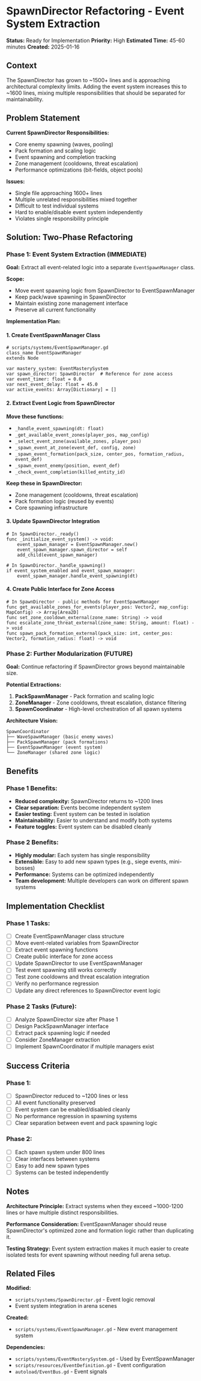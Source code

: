 # SpawnDirector Refactoring - Event System Extraction

**Status:** Ready for Implementation
**Priority:** High
**Estimated Time:** 45-60 minutes
**Created:** 2025-01-16

## Context

The SpawnDirector has grown to ~1500+ lines and is approaching architectural complexity limits. Adding the event system increases this to ~1600 lines, mixing multiple responsibilities that should be separated for maintainability.

## Problem Statement

**Current SpawnDirector Responsibilities:**
- Core enemy spawning (waves, pooling)
- Pack formation and scaling logic
- Event spawning and completion tracking
- Zone management (cooldowns, threat escalation)
- Performance optimizations (bit-fields, object pools)

**Issues:**
- Single file approaching 1600+ lines
- Multiple unrelated responsibilities mixed together
- Difficult to test individual systems
- Hard to enable/disable event system independently
- Violates single responsibility principle

## Solution: Two-Phase Refactoring

### Phase 1: Event System Extraction (IMMEDIATE)

**Goal:** Extract all event-related logic into a separate `EventSpawnManager` class.

**Scope:**
- Move event spawning logic from SpawnDirector to EventSpawnManager
- Keep pack/wave spawning in SpawnDirector
- Maintain existing zone management interface
- Preserve all current functionality

**Implementation Plan:**

#### 1. Create EventSpawnManager Class
```gdscript
# scripts/systems/EventSpawnManager.gd
class_name EventSpawnManager
extends Node

var mastery_system: EventMasterySystem
var spawn_director: SpawnDirector  # Reference for zone access
var event_timer: float = 0.0
var next_event_delay: float = 45.0
var active_events: Array[Dictionary] = []
```

#### 2. Extract Event Logic from SpawnDirector
**Move these functions:**
- `_handle_event_spawning(dt: float)`
- `_get_available_event_zones(player_pos, map_config)`
- `_select_event_zone(available_zones, player_pos)`
- `_spawn_event_at_zone(event_def, config, zone)`
- `_spawn_event_formation(pack_size, center_pos, formation_radius, event_def)`
- `_spawn_event_enemy(position, event_def)`
- `_check_event_completion(killed_entity_id)`

**Keep these in SpawnDirector:**
- Zone management (cooldowns, threat escalation)
- Pack formation logic (reused by events)
- Core spawning infrastructure

#### 3. Update SpawnDirector Integration
```gdscript
# In SpawnDirector._ready()
func _initialize_event_system() -> void:
    event_spawn_manager = EventSpawnManager.new()
    event_spawn_manager.spawn_director = self
    add_child(event_spawn_manager)

# In SpawnDirector._handle_spawning()
if event_system_enabled and event_spawn_manager:
    event_spawn_manager.handle_event_spawning(dt)
```

#### 4. Create Public Interface for Zone Access
```gdscript
# In SpawnDirector - public methods for EventSpawnManager
func get_available_zones_for_events(player_pos: Vector2, map_config: MapConfig) -> Array[Area2D]
func set_zone_cooldown_external(zone_name: String) -> void
func escalate_zone_threat_external(zone_name: String, amount: float) -> void
func spawn_pack_formation_external(pack_size: int, center_pos: Vector2, formation_radius: float) -> void
```

### Phase 2: Further Modularization (FUTURE)

**Goal:** Continue refactoring if SpawnDirector grows beyond maintainable size.

**Potential Extractions:**
1. **PackSpawnManager** - Pack formation and scaling logic
2. **ZoneManager** - Zone cooldowns, threat escalation, distance filtering
3. **SpawnCoordinator** - High-level orchestration of all spawn systems

**Architecture Vision:**
```
SpawnCoordinator
├── WaveSpawnManager (basic enemy waves)
├── PackSpawnManager (pack formations)
├── EventSpawnManager (event system)
└── ZoneManager (shared zone logic)
```

## Benefits

### Phase 1 Benefits:
- **Reduced complexity:** SpawnDirector returns to ~1200 lines
- **Clear separation:** Events become independent system
- **Easier testing:** Event system can be tested in isolation
- **Maintainability:** Easier to understand and modify both systems
- **Feature toggles:** Event system can be disabled cleanly

### Phase 2 Benefits:
- **Highly modular:** Each system has single responsibility
- **Extensible:** Easy to add new spawn types (e.g., siege events, mini-bosses)
- **Performance:** Systems can be optimized independently
- **Team development:** Multiple developers can work on different spawn systems

## Implementation Checklist

### Phase 1 Tasks:
- [ ] Create EventSpawnManager class structure
- [ ] Move event-related variables from SpawnDirector
- [ ] Extract event spawning functions
- [ ] Create public interface for zone access
- [ ] Update SpawnDirector to use EventSpawnManager
- [ ] Test event spawning still works correctly
- [ ] Test zone cooldowns and threat escalation integration
- [ ] Verify no performance regression
- [ ] Update any direct references to SpawnDirector event logic

### Phase 2 Tasks (Future):
- [ ] Analyze SpawnDirector size after Phase 1
- [ ] Design PackSpawnManager interface
- [ ] Extract pack spawning logic if needed
- [ ] Consider ZoneManager extraction
- [ ] Implement SpawnCoordinator if multiple managers exist

## Success Criteria

### Phase 1:
- [ ] SpawnDirector reduced to ~1200 lines or less
- [ ] All event functionality preserved
- [ ] Event system can be enabled/disabled cleanly
- [ ] No performance regression in spawning systems
- [ ] Clear separation between event and pack spawning logic

### Phase 2:
- [ ] Each spawn system under 800 lines
- [ ] Clear interfaces between systems
- [ ] Easy to add new spawn types
- [ ] Systems can be tested independently

## Notes

**Architecture Principle:** Extract systems when they exceed ~1000-1200 lines or have multiple distinct responsibilities.

**Performance Consideration:** EventSpawnManager should reuse SpawnDirector's optimized zone and formation logic rather than duplicating it.

**Testing Strategy:** Event system extraction makes it much easier to create isolated tests for event spawning without needing full arena setup.

## Related Files

**Modified:**
- `scripts/systems/SpawnDirector.gd` - Event logic removal
- Event system integration in arena scenes

**Created:**
- `scripts/systems/EventSpawnManager.gd` - New event management system

**Dependencies:**
- `scripts/systems/EventMasterySystem.gd` - Used by EventSpawnManager
- `scripts/resources/EventDefinition.gd` - Event configuration
- `autoload/EventBus.gd` - Event signals